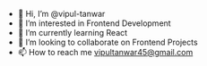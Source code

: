- 👋 Hi, I’m @vipul-tanwar
- 👀 I’m interested in Frontend Development
- 🌱 I’m currently learning React
- 💞️ I’m looking to collaborate on Frontend Projects
- 📫 How to reach me vipultanwar45@gmail.com

<!---
vipultanwar45/vipultanwar45 is a ✨ special ✨ repository because its `README.md` (this file) appears on your GitHub profile.
You can click the Preview link to take a look at your changes.
--->
